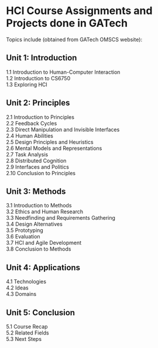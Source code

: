 # HCI Course Assignments and Projects done in GATech  
Topics include (obtained from GATech OMSCS website):  

## Unit 1: Introduction  
1.1 Introduction to Human-Computer Interaction  
1.2 Introduction to CS6750  
1.3 Exploring HCI  

## Unit 2: Principles  
2.1 Introduction to Principles  
2.2 Feedback Cycles  
2.3 Direct Manipulation and Invisible Interfaces  
2.4 Human Abilities  
2.5 Design Principles and Heuristics  
2.6 Mental Models and Representations  
2.7 Task Analysis  
2.8 Distributed Cognition  
2.9 Interfaces and Politics  
2.10 Conclusion to Principles  

## Unit 3: Methods  
3.1 Introduction to Methods  
3.2 Ethics and Human Research  
3.3 Needfinding and Requirements Gathering  
3.4 Design Alternatives  
3.5 Prototyping  
3.6 Evaluation  
3.7 HCI and Agile Development  
3.8 Conclusion to Methods  

## Unit 4: Applications  
4.1 Technologies  
4.2 Ideas  
4.3 Domains  

## Unit 5: Conclusion  
5.1 Course Recap  
5.2 Related Fields  
5.3 Next Steps
